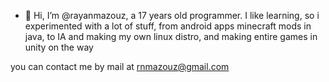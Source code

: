 - 👋 Hi, I’m @rayanmazouz, a 17 years old programmer. I like learning, so i experimented with a lot of stuff, from android apps minecraft mods in java,
to IA and making my own linux distro, and making entire games in unity on the way

you can contact me by mail at rnmazouz@gmail.com
